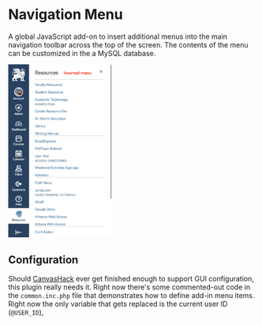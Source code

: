 # Navigation Menu

A global JavaScript add-on to insert additional menus into the main navigation toolbar across the top of the screen. The contents of the menu can be customized in the a MySQL database.

<img src="doc/navigation-menu.png" width="210" />

## Configuration

Should [CanvasHack](https://github.com/smtech/canvashack) ever get finished enough to support GUI configuration, this plugin really needs it. Right now there's some commented-out code in the `common.inc.php` file that demonstrates how to define add-in menu items. Right now the only variable that gets replaced is the current user ID (`@USER_ID`),
